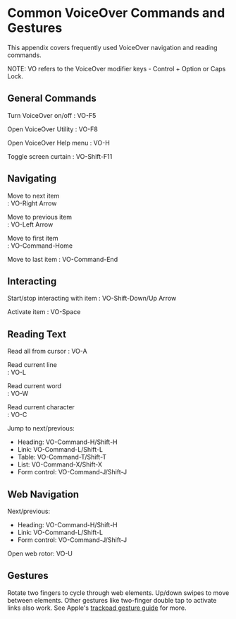 # Common VoiceOver Commands and Gestures

This appendix covers frequently used VoiceOver navigation and reading commands. 

NOTE: VO refers to the VoiceOver modifier keys - Control + Option or Caps Lock.

## General Commands

Turn VoiceOver on/off
: VO-F5  

Open VoiceOver Utility
: VO-F8

Open VoiceOver Help menu
: VO-H

Toggle screen curtain 
: VO-Shift-F11

## Navigating 

Move to next item			
: VO-Right Arrow

Move to previous item			
: VO-Left Arrow

Move to first item			
: VO-Command-Home 

Move to last item
: VO-Command-End

## Interacting	

Start/stop interacting with item
: VO-Shift-Down/Up Arrow	

Activate item 
: VO-Space

## Reading Text

Read all from cursor 
: VO-A	

Read current line			
: VO-L

Read current word			
: VO-W

Read current character		
: VO-C

Jump to next/previous:			

- Heading: VO-Command-H/Shift-H
- Link: VO-Command-L/Shift-L 
- Table: VO-Command-T/Shift-T
- List: VO-Command-X/Shift-X
- Form control: VO-Command-J/Shift-J

## Web Navigation

Next/previous:

- Heading: VO-Command-H/Shift-H
- Link: VO-Command-L/Shift-L
- Form control: VO-Command-J/Shift-J 

Open web rotor: VO-U

## Gestures

Rotate two fingers to cycle through web elements. Up/down swipes to move between elements. Other gestures like two-finger double tap to activate links also work. See Apple's [trackpad gesture guide](https://support.apple.com/en-gb/guide/voiceover-guide/vpav1109/10/web/1#10) for more.
